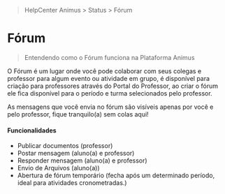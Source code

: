 > HelpCenter Animus > Status > Fórum

# Fórum

> Entendendo como o Fórum funciona na Plataforma Animus

O Fórum é um lugar onde você pode colaborar com seus colegas e professor para algum evento ou atividade em grupo, é disponível para criação para professores através do Portal do Professor, ao criar o fórum ele fica disponível para o período e turma selecionados pelo professor.

As mensagens que você envia no fórum são visíveis apenas por você e pelo professor, fique tranquilo(a) sem colas aqui!

#### Funcionalidades

- Publicar documentos (professor)
- Postar mensagem (aluno(a) e professor)
- Responder mensagem (aluno(a) e professor)
- Envio de Arquivos (aluno(a))
- Abertura de fórum temporário (fecha após um determinado período, ideal para atividades cronometradas.)
